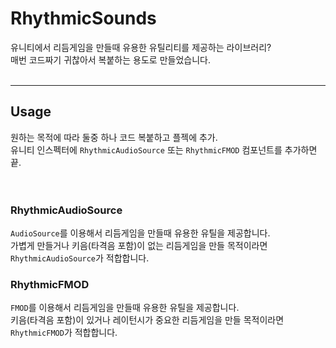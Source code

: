 # RhythmicSounds
유니티에서 리듬게임을 만들때 유용한 유틸리티를 제공하는 라이브러리?    
매번 코드짜기 귀찮아서 복붙하는 용도로 만들었습니다.    
<br>

----

## Usage
원하는 목적에 따라 둘중 하나 코드 복붙하고 플젝에 추가.    
유니티 인스펙터에 `RhythmicAudioSource` 또는 `RhythmicFMOD` 컴포넌트를 추가하면 끝.      
<br>
<br>

### RhythmicAudioSource
`AudioSource`를 이용해서 리듬게임을 만들때 유용한 유틸을 제공합니다.   
가볍게 만들거나 키음(타격음 포함)이 없는 리듬게임을 만들 목적이라면 `RhythmicAudioSource`가 적합합니다.
<br>


### RhythmicFMOD
`FMOD`를 이용해서 리듬게임을 만들때 유용한 유틸을 제공합니다.  
키음(타격음 포함)이 있거나 레이턴시가 중요한 리듬게임을 만들 목적이라면 `RhythmicFMOD`가 적합합니다.

